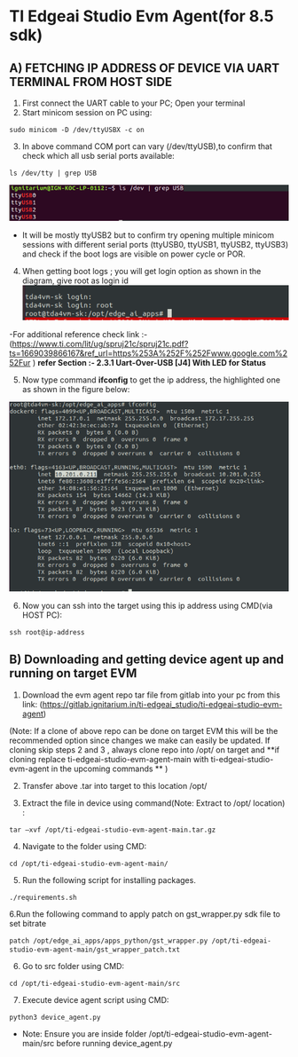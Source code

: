 # TI Edgeai Studio Evm Agent(for 8.5 sdk)



## A) FETCHING IP ADDRESS OF DEVICE VIA UART TERMINAL FROM HOST SIDE

1. First connect the UART cable to your PC; Open your terminal 
2. Start minicom session on PC using: 
```
sudo minicom -D /dev/ttyUSBX -c on
```
3. In above command COM port can vary (/dev/ttyUSB),to confirm that check which all usb serial ports available: 
```
ls /dev/tty | grep USB 
```
![usb serial ports list output](/images/usb_serial_ports.png)
- It will be mostly ttyUSB2 but to confirm try opening multiple minicom sessions with different serial ports (ttyUSB0, ttyUSB1, ttyUSB2, ttyUSB3) and check if the boot logs are visible on power cycle or POR. 

4. When getting boot logs ; you will get login option as shown in the diagram, give root as login id 
![tda4vm login](/images/tda4vm_login.png)

 -For additional reference check link :- (https://www.ti.com/lit/ug/spruj21c/spruj21c.pdf?ts=1669039866167&ref_url=https%253A%252F%252Fwww.google.com%252Fur ) **refer Section :- 2.3.1 Uart-Over-USB [J4] With LED for Status** 

5. Now type command **ifconfig** to get the ip address, the highlighted one as shown in the figure below: 

![ifconfig output](/images/get_ip-address.png)

6. Now you can ssh into the target using this ip address using CMD(via HOST PC):
```
ssh root@ip-address
```
## B) Downloading and getting device agent up and running on target EVM 

1. Download the evm agent repo tar file from gitlab into your pc from this link: (https://gitlab.ignitarium.in/ti-edgeai_studio/ti-edgeai-studio-evm-agent)

(Note: If a clone of above repo can be done on target EVM this will be the recommended option since changes we make can easily be updated. If cloning skip steps 2 and 3 , always clone repo into /opt/ on target and **if cloning replace ti-edgeai-studio-evm-agent-main with ti-edgeai-studio-evm-agent in the upcoming commands ** ) 

2. Transfer above .tar into target to this location  /opt/

3. Extract the file in device using command(Note: Extract to /opt/ location) :  
```
tar –xvf /opt/ti-edgeai-studio-evm-agent-main.tar.gz   
```
4. Navigate to the folder using CMD:
```
cd /opt/ti-edgeai-studio-evm-agent-main/ 
```
5. Run the following script for installing packages.
```
./requirements.sh
```
6.Run the following command to apply patch on gst_wrapper.py sdk file to set bitrate
```
patch /opt/edge_ai_apps/apps_python/gst_wrapper.py /opt/ti-edgeai-studio-evm-agent-main/gst_wrapper_patch.txt
```
6. Go to src folder using CMD: 
```
cd /opt/ti-edgeai-studio-evm-agent-main/src 
```
7. Execute device agent script using CMD: 
```
python3 device_agent.py  
```
- Note: Ensure you are inside folder /opt/ti-edgeai-studio-evm-agent-main/src before running device_agent.py
